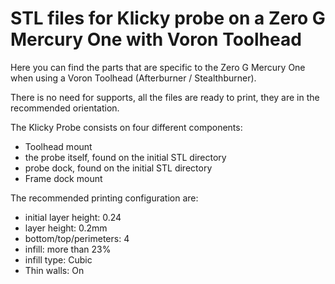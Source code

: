 # STL files for Klicky probe on a Zero G Mercury One with Voron Toolhead

Here you can find the parts that are specific to the Zero G Mercury One when using a Voron Toolhead (Afterburner / Stealthburner).

There is no need for supports, all the files are ready to print, they are in the recommended orientation.

The Klicky Probe consists on four different components:
- Toolhead mount
- the probe itself, found on the initial STL directory
- probe dock, found on the initial STL directory
- Frame dock mount

The recommended printing configuration are:

* initial layer height: 0.24
* layer height: 0.2mm
* bottom/top/perimeters: 4
* infill: more than 23%
* infill type: Cubic
* Thin walls: On

